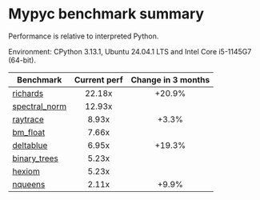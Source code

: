 # Mypyc benchmark summary

Performance is relative to interpreted Python.

Environment: CPython 3.13.1, Ubuntu 24.04.1 LTS and Intel Core i5-1145G7 (64-bit).

| Benchmark | Current perf | Change in 3 months |
| --- | :---: | :---: |
| [richards](benchmarks/richards.md) | 22.18x | +20.9% |
| [spectral_norm](benchmarks/spectral_norm.md) | 12.93x |  |
| [raytrace](benchmarks/raytrace.md) | 8.93x | +3.3% |
| [bm_float](benchmarks/bm_float.md) | 7.66x |  |
| [deltablue](benchmarks/deltablue.md) | 6.95x | +19.3% |
| [binary_trees](benchmarks/binary_trees.md) | 5.23x |  |
| [hexiom](benchmarks/hexiom.md) | 5.23x |  |
| [nqueens](benchmarks/nqueens.md) | 2.11x | +9.9% |
